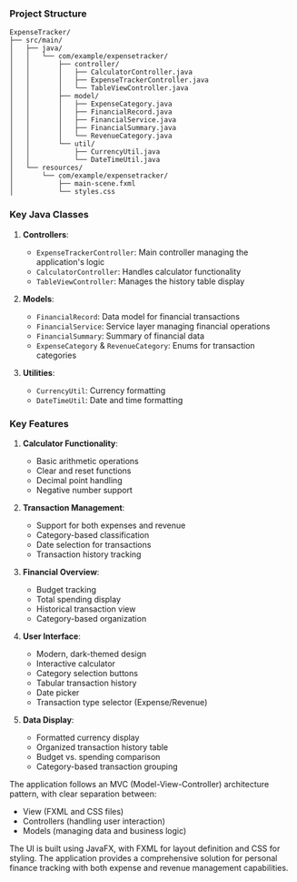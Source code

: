 ### Project Structure
```
ExpenseTracker/
├── src/main/
│   ├── java/
│   │   └── com/example/expensetracker/
│   │       ├── controller/
│   │       │   ├── CalculatorController.java
│   │       │   ├── ExpenseTrackerController.java
│   │       │   └── TableViewController.java
│   │       ├── model/
│   │       │   ├── ExpenseCategory.java
│   │       │   ├── FinancialRecord.java
│   │       │   ├── FinancialService.java
│   │       │   ├── FinancialSummary.java
│   │       │   └── RevenueCategory.java
│   │       └── util/
│   │           ├── CurrencyUtil.java
│   │           └── DateTimeUtil.java
│   └── resources/
│       └── com/example/expensetracker/
│           ├── main-scene.fxml
│           └── styles.css
```

### Key Java Classes

1. **Controllers**:
    - `ExpenseTrackerController`: Main controller managing the application's logic
    - `CalculatorController`: Handles calculator functionality
    - `TableViewController`: Manages the history table display

2. **Models**:
    - `FinancialRecord`: Data model for financial transactions
    - `FinancialService`: Service layer managing financial operations
    - `FinancialSummary`: Summary of financial data
    - `ExpenseCategory` & `RevenueCategory`: Enums for transaction categories

3. **Utilities**:
    - `CurrencyUtil`: Currency formatting
    - `DateTimeUtil`: Date and time formatting

### Key Features

1. **Calculator Functionality**:
    - Basic arithmetic operations
    - Clear and reset functions
    - Decimal point handling
    - Negative number support

2. **Transaction Management**:
    - Support for both expenses and revenue
    - Category-based classification
    - Date selection for transactions
    - Transaction history tracking

3. **Financial Overview**:
    - Budget tracking
    - Total spending display
    - Historical transaction view
    - Category-based organization

4. **User Interface**:
    - Modern, dark-themed design
    - Interactive calculator
    - Category selection buttons
    - Tabular transaction history
    - Date picker
    - Transaction type selector (Expense/Revenue)

5. **Data Display**:
    - Formatted currency display
    - Organized transaction history table
    - Budget vs. spending comparison
    - Category-based transaction grouping

The application follows an MVC (Model-View-Controller) architecture pattern, with clear separation between:
- View (FXML and CSS files)
- Controllers (handling user interaction)
- Models (managing data and business logic)

The UI is built using JavaFX, with FXML for layout definition and CSS for styling. The application provides a comprehensive solution for personal finance tracking with both expense and revenue management capabilities.